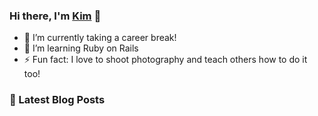 ### Hi there, I'm [Kim](https://kimception.blog/) 👋

- 🔭 I’m currently taking a career break!
- 🌱 I’m learning Ruby on Rails
- ⚡ Fun fact: I love to shoot photography and teach others how to do it too!

### 📕 Latest Blog Posts
<!-- BLOG-POST-LIST:START -->
<!-- BLOG-POST-LIST:END -->

